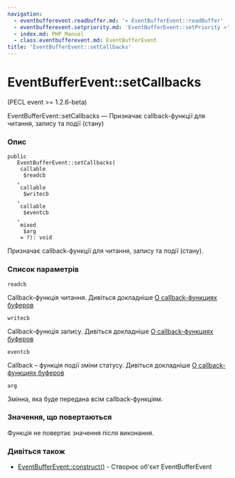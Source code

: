 ```yaml
---
navigation:
  - eventbufferevent.readbuffer.md: '« EventBufferEvent::readBuffer'
  - eventbufferevent.setpriority.md: 'EventBufferEvent::setPriority »'
  - index.md: PHP Manual
  - class.eventbufferevent.md: EventBufferEvent
title: 'EventBufferEvent::setCallbacks'
---
```

# EventBufferEvent::setCallbacks

(PECL event >= 1.2.6-beta)

EventBufferEvent::setCallbacks — Призначає callback-функції для читання, запису та події (стану)

### Опис

```methodsynopsis
public
   EventBufferEvent::setCallbacks(    
    callable
     $readcb
   ,    
    callable
     $writecb
   ,    
    callable
     $eventcb
   ,    
    mixed
     $arg
    = ?): void
```

Призначає callback-функції для читання, запису та події (стану).

### Список параметрів

`readcb`

Callback-функція читання. Дивіться докладніше [О callback-функциях буферов](eventbufferevent.about.callbacks.md)

`writecb`

Callback-функція запису. Дивіться докладніше [О callback-функциях буферов](eventbufferevent.about.callbacks.md)

`eventcb`

Callback – функція події зміни статусу. Дивіться докладніше [О callback-функциях буферов](eventbufferevent.about.callbacks.md)

`arg`

Змінна, яка буде передана всім callback-функціям.

### Значення, що повертаються

Функція не повертає значення після виконання.

### Дивіться також

-   [EventBufferEvent::construct()](eventbufferevent.construct.md) - Створює об'єкт EventBufferEvent
